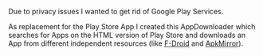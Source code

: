 Due to privacy issues I wanted to get rid of Google Play Services.

As replacement for the Play Store App I created this AppDownloader which searches for Apps on the HTML version of Play Store and downloads an App from different independent resources (like [F-Droid](https://f-droid.org/) and [ApkMirror](http://www.apkmirror.com/)).